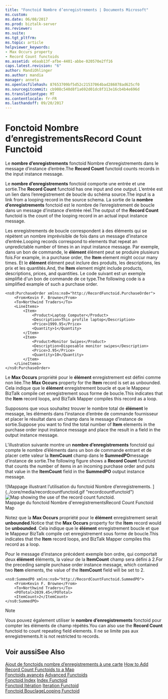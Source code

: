 ```yaml
---
title: "Fonctoid Nombre d’enregistrements | Documents Microsoft"
ms.custom: 
ms.date: 06/08/2017
ms.prod: biztalk-server
ms.reviewer: 
ms.suite: 
ms.tgt_pltfrm: 
ms.topic: article
helpviewer_keywords:
- Max Occurs property
- Record Count functoids
ms.assetid: e6aab13f-afbe-4401-abbe-020570e2ff16
caps.latest.revision: "6"
author: MandiOhlinger
ms.author: mandia
manager: anneta
ms.openlocfilehash: 87653709bf5d52c21537064bad286078ad625cf0
ms.sourcegitcommit: cb908c540d8f1a692d01dc8f313e16cb4b4e696d
ms.translationtype: MT
ms.contentlocale: fr-FR
ms.lasthandoff: 09/20/2017
---
```

# <a name="record-count-functoid"></a><span data-ttu-id="1edd8-102">Fonctoid Nombre d’enregistrements</span><span class="sxs-lookup"><span data-stu-id="1edd8-102">Record Count Functoid</span></span>
<span data-ttu-id="1edd8-103">Le **nombre d’enregistrements** fonctoid Nombre d’enregistrements dans le message d’instance d’entrée.</span><span class="sxs-lookup"><span data-stu-id="1edd8-103">The **Record Count** functoid counts records in the input instance message.</span></span>  
  
 <span data-ttu-id="1edd8-104">Le **nombre d’enregistrements** fonctoid comporte une entrée et une sortie.</span><span class="sxs-lookup"><span data-stu-id="1edd8-104">The **Record Count** functoid has one input and one output.</span></span> <span data-ttu-id="1edd8-105">L’entrée est un lien dans l’enregistrement de boucle du schéma source.</span><span class="sxs-lookup"><span data-stu-id="1edd8-105">The input is a link from a looping record in the source schema.</span></span> <span data-ttu-id="1edd8-106">La sortie de la **nombre d’enregistrements** fonctoid est le nombre de l’enregistrement de boucle dans un message d’instance d’entrée réel.</span><span class="sxs-lookup"><span data-stu-id="1edd8-106">The output of the **Record Count** functoid is the count of the looping record in an actual input instance message.</span></span>  
  
 <span data-ttu-id="1edd8-107">Les enregistrements de boucle correspondent à des éléments qui se répètent un nombre imprévisible de fois dans un message d’instance d’entrée.</span><span class="sxs-lookup"><span data-stu-id="1edd8-107">Looping records correspond to elements that repeat an unpredictable number of times in an input instance message.</span></span> <span data-ttu-id="1edd8-108">Par exemple, dans un bon de commande, le **élément** élément peut se produire plusieurs fois.</span><span class="sxs-lookup"><span data-stu-id="1edd8-108">For example, in a purchase order, the **Item** element might occur many times.</span></span> <span data-ttu-id="1edd8-109">Et le **élément** élément peut inclure des produits, les descriptions, les prix et les quantités.</span><span class="sxs-lookup"><span data-stu-id="1edd8-109">And, the **Item** element might include products, descriptions, prices, and quantities.</span></span> <span data-ttu-id="1edd8-110">Le code suivant est un exemple simplifié d'un bon de commande de ce type.</span><span class="sxs-lookup"><span data-stu-id="1edd8-110">The following code is a simplified example of such a purchase order.</span></span>  
  
```  
<ns0:PurchaseOrder xmlns:ns0="http://RecordFunctoid.PurchaseOrder">  
    <From>Kevin F. Browne</From>  
    <To>Northwind Traders</To>  
    <LineItems>  
        <Item>  
            <Product>Laptop Computer</Product>  
            <Description>Thin profile laptop</Description>  
            <Price>1999.95</Price>  
            <Quantity>1</Quantity>  
        </Item>  
        <Item>  
            <Product>Monitor Swipes</Product>  
            <Description>Disposable monitor swipes</Description>  
            <Price>3.95</Price>  
            <Quantity>10</Quantity>  
        </Item>  
    </LineItems>  
</ns0:PurchaseOrder>  
```  
  
 <span data-ttu-id="1edd8-111">Le **Max Occurs** propriété pour le **élément** enregistrement est défini comme non liée.</span><span class="sxs-lookup"><span data-stu-id="1edd8-111">The **Max Occurs** property for the **Item** record is set as unbounded.</span></span> <span data-ttu-id="1edd8-112">Cela indique que le **élément** enregistrement boucle et que le Mappeur BizTalk compile cet enregistrement sous forme de boucle.</span><span class="sxs-lookup"><span data-stu-id="1edd8-112">This indicates that the **Item** record loops, and BizTalk Mapper compiles this record as a loop.</span></span>  
  
 <span data-ttu-id="1edd8-113">Supposons que vous souhaitez trouver le nombre total de **élément** le message, les éléments dans l’instance d’entrée de commande fournisseur et placer le résultat dans un champ dans le message d’instance de sortie.</span><span class="sxs-lookup"><span data-stu-id="1edd8-113">Suppose you want to find the total number of **Item** elements in the purchase order input instance message and place the result in a field in the output instance message.</span></span>  
  
 <span data-ttu-id="1edd8-114">L’illustration suivante montre un **nombre d’enregistrements** fonctoid qui compte le nombre d’éléments dans un bon de commande entrant et de placer cette valeur la **ItemCount** champ dans le **SummedPO**message d’instance de sortie.</span><span class="sxs-lookup"><span data-stu-id="1edd8-114">The following figure shows a **Record Count** functoid that counts the number of items in an incoming purchase order and puts that value in the **ItemCount** field in the **SummedPO** output instance message.</span></span>  
  
 <span data-ttu-id="1edd8-115">![Mappage illustrant l’utilisation du fonctoid Nombre d’enregistrements. ] (../core/media/recordcountfunctoid.gif "recordcountfunctoid")</span><span class="sxs-lookup"><span data-stu-id="1edd8-115">![Map showing the use of the record count functoid.](../core/media/recordcountfunctoid.gif "recordcountfunctoid")</span></span>  
<span data-ttu-id="1edd8-116">Mappage du fonctoid Nombre d'enregistrements</span><span class="sxs-lookup"><span data-stu-id="1edd8-116">Record Count Functoid Map</span></span>  
  
 <span data-ttu-id="1edd8-117">Notez que la **Max Occurs** propriété pour le **élément** enregistrement serait **unbounded**.</span><span class="sxs-lookup"><span data-stu-id="1edd8-117">Notice that the **Max Occurs** property for the **Item** record would be **unbounded**.</span></span> <span data-ttu-id="1edd8-118">Cela indique que le **élément** enregistrement boucle et que le Mappeur BizTalk compile cet enregistrement sous forme de boucle.</span><span class="sxs-lookup"><span data-stu-id="1edd8-118">This indicates that the **Item** record loops, and BizTalk Mapper compiles this record as a loop.</span></span>  
  
 <span data-ttu-id="1edd8-119">Pour le message d’instance précédent exemple bon ordre, qui comportait deux **élément** éléments, la valeur de la **ItemCount** champ sera défini à 2.</span><span class="sxs-lookup"><span data-stu-id="1edd8-119">For the preceding sample purchase order instance message, which contained two **Item** elements, the value of the **ItemCount** field will be set to 2.</span></span>  
  
```  
<ns0:SummedPO xmlns:ns0="http://RecordCountFunctoid.SummedPO">  
    <From>Kevin F. Browne</From>  
    <To>Northwind Traders</To>  
    <POTotal>2039.45</POTotal>  
    <ItemCount>2</ItemCount>  
</ns0:SummedPO>  
```  
  
> [!NOTE]
>  <span data-ttu-id="1edd8-120">Vous pouvez également utiliser le **nombre d’enregistrements** fonctoid pour compter les éléments de champ répétés.</span><span class="sxs-lookup"><span data-stu-id="1edd8-120">You can also use the **Record Count** functoid to count repeating field elements.</span></span> <span data-ttu-id="1edd8-121">Il ne se limite pas aux enregistrements.</span><span class="sxs-lookup"><span data-stu-id="1edd8-121">It is not restricted to records.</span></span>  
  
## <a name="see-also"></a><span data-ttu-id="1edd8-122">Voir aussi</span><span class="sxs-lookup"><span data-stu-id="1edd8-122">See Also</span></span>  
 <span data-ttu-id="1edd8-123">[Ajout de fonctoids nombre d’enregistrements à une carte](../core/how-to-add-record-count-functoids-to-a-map.md) </span><span class="sxs-lookup"><span data-stu-id="1edd8-123">[How to Add Record Count Functoids to a Map](../core/how-to-add-record-count-functoids-to-a-map.md) </span></span>  
 <span data-ttu-id="1edd8-124">[Fonctoids avancés](../core/advanced-functoids.md) </span><span class="sxs-lookup"><span data-stu-id="1edd8-124">[Advanced Functoids](../core/advanced-functoids.md) </span></span>  
 <span data-ttu-id="1edd8-125">[Fonctoid Index](../core/index-functoid.md) </span><span class="sxs-lookup"><span data-stu-id="1edd8-125">[Index Functoid](../core/index-functoid.md) </span></span>  
 <span data-ttu-id="1edd8-126">[Fonctoid Itération](../core/iteration-functoid.md) </span><span class="sxs-lookup"><span data-stu-id="1edd8-126">[Iteration Functoid](../core/iteration-functoid.md) </span></span>  
 [<span data-ttu-id="1edd8-127">Fonctoid Bouclage</span><span class="sxs-lookup"><span data-stu-id="1edd8-127">Looping Functoid</span></span>](../core/looping-functoid.md)